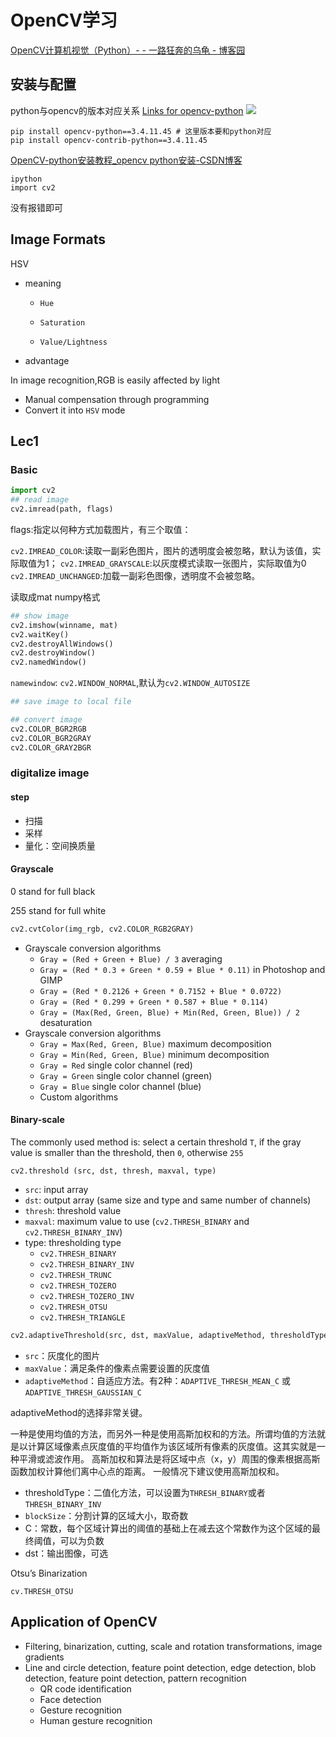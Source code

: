 # OpenCV学习

[OpenCV计算机视觉（Python）- - 一路狂奔的乌龟 - 博客园](https://www.cnblogs.com/GYH2003/collections/5918)

## 安装与配置

python与opencv的版本对应关系
[Links for opencv-python](https://pypi.tuna.tsinghua.edu.cn/simple/opencv-python/)
![](https://philfan-pic.oss-cn-beijing.aliyuncs.com/img/20240914103526.png)


```shell title="安装"
pip install opencv-python==3.4.11.45 # 这里版本要和python对应
pip install opencv-contrib-python==3.4.11.45
```


[OpenCV-python安装教程\_opencv python安装-CSDN博客](https://blog.csdn.net/qq_41627235/article/details/87692748)

```shell title="验证方法"
ipython
import cv2
```
没有报错即可

## Image Formats

HSV

- meaning

  - `Hue`

  - `Saturation`

  - `Value/Lightness`

  

- advantage

In image recognition,RGB is easily affected by light

- Manual compensation through programming
- Convert it into `HSV` mode

## Lec1

### Basic 

```python
import cv2
## read image
cv2.imread(path, flags)

```

flags:指定以何种方式加载图片，有三个取值：

 `cv2.IMREAD_COLOR`:读取一副彩色图片，图片的透明度会被忽略，默认为该值，实际取值为1；
 `cv2.IMREAD_GRAYSCALE`:以灰度模式读取一张图片，实际取值为0
 `cv2.IMREAD_UNCHANGED`:加载一副彩色图像，透明度不会被忽略。



读取成mat numpy格式

```py
## show image
cv2.imshow(winname, mat)
cv2.waitKey()
cv2.destroyAllWindows()
cv2.destroyWindow()
cv2.namedWindow()
```

`namewindow`: `cv2.WINDOW_NORMAL`,默认为`cv2.WINDOW_AUTOSIZE`

```py
## save image to local file

```

```py
## convert image
cv2.COLOR_BGR2RGB
cv2.COLOR_BGR2GRAY
cv2.COLOR_GRAY2BGR 
```

### digitalize image

#### step

- 扫描
- 采样
- 量化：空间换质量

#### Grayscale

 0 stand for full black

255 stand for full white

```python
cv2.cvtColor(img_rgb, cv2.COLOR_RGB2GRAY)
```



- Grayscale conversion algorithms
  - `Gray = (Red + Green + Blue) / 3` averaging
  - `Gray = (Red * 0.3 + Green * 0.59 + Blue * 0.11)` in Photoshop and GIMP
  - `Gray = (Red * 0.2126 + Green * 0.7152 + Blue * 0.0722)`
  - `Gray = (Red * 0.299 + Green * 0.587 + Blue * 0.114)`
  - `Gray = (Max(Red, Green, Blue) + Min(Red, Green, Blue)) / 2` desaturation
- Grayscale conversion algorithms
  - `Gray = Max(Red, Green, Blue)` maximum decomposition
  - `Gray = Min(Red, Green, Blue)` minimum decomposition
  - `Gray = Red` single color channel (red)
  - `Gray = Green` single color channel (green)
  - `Gray = Blue` single color channel (blue)
  - Custom algorithms

#### Binary-scale

The commonly used method is: select a certain threshold `T`, if the gray value is smaller than the threshold, then `0`, otherwise `255`

```
cv2.threshold (src, dst, thresh, maxval, type)
```

- `src`: input array
- `dst`: output array (same size and type and same number of channels)
- `thresh`: threshold value
- `maxval`: maximum value to use (`cv2.THRESH_BINARY` and `cv2.THRESH_BINARY_INV`)
- type: thresholding type
  - `cv2.THRESH_BINARY`
  - `cv2.THRESH_BINARY_INV`
  - `cv2.THRESH_TRUNC`
  - `cv2.THRESH_TOZERO`
  - `cv2.THRESH_TOZERO_INV`
  - `cv2.THRESH_OTSU`
  - `cv2.THRESH_TRIANGLE`

```py
cv2.adaptiveThreshold(src, dst, maxValue, adaptiveMethod, thresholdType, blockSize, C)
```

- `src`：灰度化的图片
- `maxValue`：满足条件的像素点需要设置的灰度值
- `adaptiveMethod`：自适应方法。有2种：`ADAPTIVE_THRESH_MEAN_C` 或 `ADAPTIVE_THRESH_GAUSSIAN_C`

adaptiveMethod的选择非常关键。

一种是使用均值的方法，而另外一种是使用高斯加权和的方法。所谓均值的方法就是以计算区域像素点灰度值的平均值作为该区域所有像素的灰度值。这其实就是一种平滑或滤波作用。
高斯加权和算法是将区域中点（x，y）周围的像素根据高斯函数加权计算他们离中心点的距离。
一般情况下建议使用高斯加权和。

- thresholdType：二值化方法，可以设置为`THRESH_BINARY`或者`THRESH_BINARY_INV`
- `blockSize`：分割计算的区域大小，取奇数
- C：常数，每个区域计算出的阈值的基础上在减去这个常数作为这个区域的最终阈值，可以为负数
- dst：输出图像，可选



Otsu’s Binarization

```
cv.THRESH_OTSU
```



## Application of OpenCV

- Filtering, binarization, cutting, scale and rotation transformations, image gradients
- Line and circle detection, feature point detection, edge detection, blob detection, feature point detection, pattern recognition
  - QR code identification
  - Face detection
  - Gesture recognition
  - Human gesture recognition